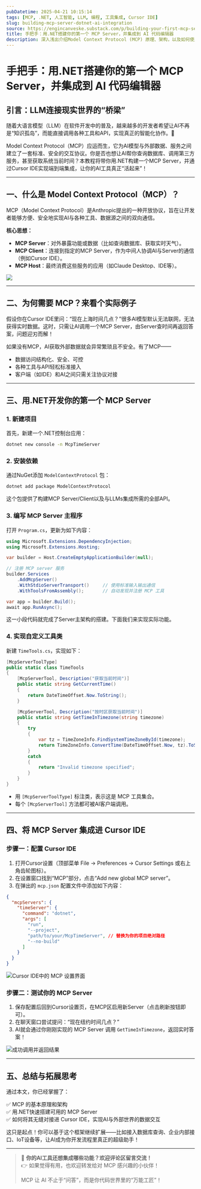 ```yaml
---
pubDatetime: 2025-04-21 10:15:14
tags: [MCP, .NET, 人工智能, LLM, 编程, 工具集成, Cursor IDE]
slug: building-mcp-server-dotnet-ai-integration
source: https://engincanveske.substack.com/p/building-your-first-mcp-server-with?utm_source=bonobopress&utm_medium=newsletter&utm_campaign=2040
title: 手把手：用.NET搭建你的第一个 MCP Server，并集成到 AI 代码编辑器
description: 深入浅出介绍Model Context Protocol (MCP) 原理、架构，以及如何使用.NET快速搭建MCP Server，并无缝对接到 Cursor IDE，实现AI与外部工具和数据的高效集成。
---
```


# 手把手：用.NET搭建你的第一个 MCP Server，并集成到 AI 代码编辑器

## 引言：LLM连接现实世界的“桥梁”

随着大语言模型（LLM）在软件开发中的普及，越来越多的开发者希望让AI不再是“知识孤岛”，而能直接调用各种工具和API，实现真正的智能化协作。🌉

Model Context Protocol（MCP）应运而生，它为AI模型与外部数据、服务之间建立了一套标准、安全的交互协议。你是否也想让AI帮你查询数据库、调用第三方服务，甚至获取系统当前时间？本教程将带你用.NET构建一个MCP Server，并通过Cursor IDE实现端到端集成，让你的AI工具真正“活起来”！

---

## 一、什么是 Model Context Protocol（MCP）？

MCP（Model Context Protocol）是Anthropic提出的一种开放协议，旨在让开发者能够方便、安全地实现AI与各种工具、数据源之间的双向通信。

**核心思想：**

- **MCP Server**：对外暴露功能或数据（比如查询数据库、获取实时天气）。
- **MCP Client**：连接到指定的MCP Server，作为中间人协调AI与Server的通信（例如Cursor IDE）。
- **MCP Host**：最终消费这些服务的应用（如Claude Desktop、IDE等）。

![](../../assets/279/279.png)

---

## 二、为何需要 MCP？来看个实际例子

假设你在Cursor IDE里问：“现在上海时间几点？”很多AI模型默认无法联网，无法获得实时数据。这时，只需让AI调用一个MCP Server，由Server查时间再返回答案，问题迎刃而解！

如果没有MCP，AI获取外部数据就会异常繁琐且不安全。有了MCP——

- 数据访问结构化、安全、可控
- 各种工具与API轻松标准接入
- 客户端（如IDE）和AI之间只需关注协议对接

---

## 三、用.NET开发你的第一个 MCP Server

### 1. 新建项目

首先，新建一个.NET控制台应用：

```bash
dotnet new console -n McpTimeServer
```

### 2. 安装依赖

通过NuGet添加 `ModelContextProtocol` 包：

```bash
dotnet add package ModelContextProtocol
```

这个包提供了构建MCP Server/Client以及与LLMs集成所需的全部API。

### 3. 编写 MCP Server 主程序

打开 `Program.cs`，更新为如下内容：

```csharp
using Microsoft.Extensions.DependencyInjection;
using Microsoft.Extensions.Hosting;

var builder = Host.CreateEmptyApplicationBuilder(null);

// 注册 MCP server 服务
builder.Services
    .AddMcpServer()
    .WithStdioServerTransport()     // 使用标准输入输出通信
    .WithToolsFromAssembly();       // 自动发现并注册 MCP 工具

var app = builder.Build();
await app.RunAsync();
```

这一小段代码就完成了Server主架构的搭建。下面我们来实现实际功能。

### 4. 实现自定义工具类

新建 `TimeTools.cs`，实现如下：

```csharp
[McpServerToolType]
public static class TimeTools
{
    [McpServerTool, Description("获取当前时间")]
    public static string GetCurrentTime()
    {
        return DateTimeOffset.Now.ToString();
    }

    [McpServerTool, Description("按时区获取当前时间")]
    public static string GetTimeInTimezone(string timezone)
    {
        try
        {
            var tz = TimeZoneInfo.FindSystemTimeZoneById(timezone);
            return TimeZoneInfo.ConvertTime(DateTimeOffset.Now, tz).ToString();
        }
        catch
        {
            return "Invalid timezone specified";
        }
    }
}
```

- 用 `[McpServerToolType]` 标注类，表示这是 MCP 工具集合。
- 每个 `[McpServerTool]` 方法都可被AI客户端调用。

---

## 四、将 MCP Server 集成进 Cursor IDE

### 步骤一：配置 Cursor IDE

1. 打开Cursor设置（顶部菜单 File -> Preferences -> Cursor Settings 或右上角齿轮图标）。
2. 在设置窗口找到“MCP”部分，点击“Add new global MCP server”。
3. 在弹出的 `mcp.json` 配置文件中添加如下内容：

```json
{
  "mcpServers": {
    "timeServer": {
      "command": "dotnet",
      "args": [
        "run",
        "--project",
        "path/to/your/McpTimeServer", // 替换为你的项目绝对路径
        "--no-build"
      ]
    }
  }
}
```

![Cursor IDE中的 MCP 设置界面](https://substackcdn.com/image/fetch/w_1456,c_limit,f_auto,q_auto:good,fl_progressive:steep/https%3A%2F%2Fsubstack-post-media.s3.amazonaws.com%2Fpublic%2Fimages%2F2dea573d-5c51-44d0-a3f6-622f47fb9396_946x1105.png)

### 步骤二：测试你的 MCP Server

1. 保存配置后回到Cursor设置页，在MCP区启用新Server（点击刷新按钮即可）。
2. 在聊天窗口尝试提问：“现在纽约时间几点？”
3. AI就会通过你刚刚实现的 MCP Server 调用 `GetTimeInTimezone`，返回实时答案！

![成功调用并返回结果](https://substackcdn.com/image/fetch/w_1456,c_limit,f_auto,q_auto:good,fl_progressive:steep/https%3A%2F%2Fsubstack-post-media.s3.amazonaws.com%2Fpublic%2Fimages%2F88c9a8ef-5d85-4e63-bc1e-1533bd5876a7_1444x550.png)

---

## 五、总结与拓展思考

通过本文，你已经掌握了：

✅ MCP 的基本原理和架构  
✅ 用.NET快速搭建可用的 MCP Server  
✅ 如何将其无缝对接进 Cursor IDE，实现AI与外部世界的数据交互

这只是起点！你可以基于这个框架继续扩展——比如接入数据库查询、企业内部接口、IoT设备等，让AI成为你开发流程里真正的超级助手！

---

> 🚀 **你的AI工具还想集成哪些功能？欢迎评论区留言交流！**  
> 👉 如果觉得有用，也欢迎转发给对 MCP 感兴趣的小伙伴！
>
> MCP 让 AI 不止于“问答”，而是你代码世界里的“万能工匠”！

